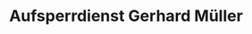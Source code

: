 ---
title: "Aufsperrdienst Gerhard Müller"
url: /wien/aufsperrdienst-gerhard-mueller/
shop: Schlüsseldienst
---